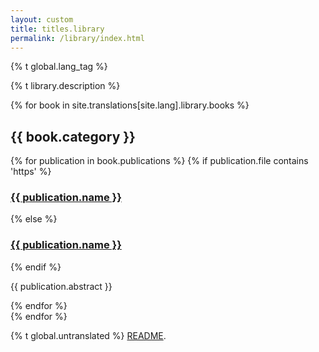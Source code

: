 ```yaml
---
layout: custom
title: titles.library
permalink: /library/index.html
---
```

{% t global.lang_tag %}
<div class="about-monero">
  <div class="center-xs container description">
    <p class="text-center">{% t library.description %}</p>
  </div>
  {% for book in site.translations[site.lang].library.books %}
    <section class="container full">
      <div class="info-block text-adapt">
        <h2>{{ book.category }}</h2>
        <div>
          {% for publication in book.publications %}
            {% if publication.file contains 'https' %}
              <h3><a href="{{ publication.file }}">{{ publication.name }}</a></h3>
            {% else %}
              <h3><a href="{{ site.baseurl_root }}/library/{{ publication.file }}">{{ publication.name }}</a></h3>
            {% endif %}
            <p>{{ publication.abstract }}</p>
          {% endfor %}
        </div>
      </div>
    </section>
  {% endfor %}
</div>

<div class="untranslated {% t library.translated %}">
    <p>{% t global.untranslated %} <a class="untranslated-link" href="https://repo.getmonero.org/monero-project/monero-site/blob/master/README.md#140-how-to-translate-a-page">README</a>.</p>
</div>
